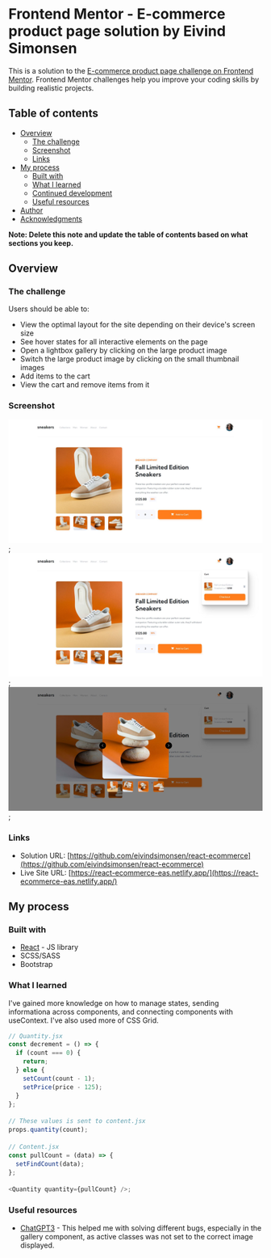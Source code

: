 # Frontend Mentor - E-commerce product page solution by Eivind Simonsen

This is a solution to the [E-commerce product page challenge on Frontend Mentor](https://www.frontendmentor.io/challenges/ecommerce-product-page-UPsZ9MJp6). Frontend Mentor challenges help you improve your coding skills by building realistic projects.

## Table of contents

- [Overview](#overview)
  - [The challenge](#the-challenge)
  - [Screenshot](#screenshot)
  - [Links](#links)
- [My process](#my-process)
  - [Built with](#built-with)
  - [What I learned](#what-i-learned)
  - [Continued development](#continued-development)
  - [Useful resources](#useful-resources)
- [Author](#author)
- [Acknowledgments](#acknowledgments)

**Note: Delete this note and update the table of contents based on what sections you keep.**

## Overview

### The challenge

Users should be able to:

- View the optimal layout for the site depending on their device's screen size
- See hover states for all interactive elements on the page
- Open a lightbox gallery by clicking on the large product image
- Switch the large product image by clicking on the small thumbnail images
- Add items to the cart
- View the cart and remove items from it

### Screenshot

![](./src/images/1.JPG);
![](./src/images/2.JPG);
![](./src/images/3.JPG);

### Links

- Solution URL: [https://github.com/eivindsimonsen/react-ecommerce](https://github.com/eivindsimonsen/react-ecommerce)
- Live Site URL: [https://react-ecommerce-eas.netlify.app/](https://react-ecommerce-eas.netlify.app/)

## My process

### Built with

- [React](https://reactjs.org/) - JS library
- SCSS/SASS
- Bootstrap

### What I learned

I've gained more knowledge on how to manage states, sending informationa across components, and connecting components with useContext. I've also used more of CSS Grid.

```js
// Quantity.jsx
const decrement = () => {
  if (count === 0) {
    return;
  } else {
    setCount(count - 1);
    setPrice(price - 125);
  }
};

// These values is sent to content.jsx
props.quantity(count);

// Content.jsx
const pullCount = (data) => {
  setFindCount(data);
};

<Quantity quantity={pullCount} />;
```

### Useful resources

- [ChatGPT3](https://openai.com/blog/chatgpt/) - This helped me with solving different bugs, especially in the gallery component, as active classes was not set to the correct image displayed.
